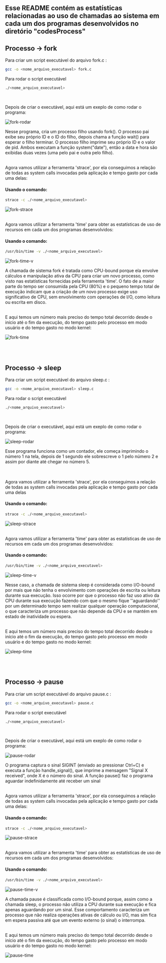 ## Esse README contém as estatísticas relacionadas ao uso de chamadas ao sistema em cada um dos programas desenvolvidos no diretório "codesProcess"

## Processo -> fork

Para criar um script executável do arquivo fork.c :
```bash
gcc -o <nome_arquivo_executavel> fork.c
```
Para rodar o script executável
```bash
./<nome_arquivo_executavel>
```
<br>

Depois de criar o executável, aqui está um exeplo de como rodar o programa:

![fork-rodar](https://github.com/user-attachments/assets/31bf8099-13f0-4b95-929e-219040c77b76)

Nesse programa, cria um processo filho usando fork(). O processo pai exibe seu próprio ID e o ID do filho, depois chama a função wait() para esperar o filho terminar. O processo filho imprime seu próprio ID e o valor de pid. Ambos executam a função system("date"), então a data e hora são exibidas duas vezes (uma pelo pai e outra pelo filho).
<br>
<br>

Agora vamos utilizar a ferramenta 'strace', por ela conseguimos a relação de todas as system calls invocadas pela aplicação e tempo gasto por cada uma delas:
#### Usando o comando:
```bash
strace -c ./<nome_arquivo_executavel>
```
 
![fork-strace](https://github.com/user-attachments/assets/cf1e95df-5167-49d6-a56a-e90e1ae07c87)
<br>
<br>

Agora vamos utilizar a ferramenta 'time' para obter as estatísticas de uso de recursos em cada um dos programas desenvolvidos:
#### Usando o comando:
```bash
/usr/bin/time -v ./<nome_arquivo_executavel>
```

![fork-time-v](https://github.com/user-attachments/assets/33d3229b-a9d0-4ca5-bfc6-d3d098fbd701)

A chamada de sistema fork é tratada como CPU-bound porque ela envolve cálculos e manipulação ativa da CPU para criar um novo processo, como visto nas estatísticas fornecidas pela ferramenta 'time'. O fato de a maior parte do tempo ser consumida pela CPU (80%) e o pequeno tempo total de execução indicam que a criação de um novo processo exige uso significativo de CPU, sem envolvimento com operações de I/O, como leitura ou escrita em disco.

<br>
E aqui temos um número mais preciso do tempo total decorrido desde o início até o fim da execução, do tempo gasto pelo processo em modo usuário e do tempo gasto no modo kernel: 

![fork-time](https://github.com/user-attachments/assets/a30f8c07-ff18-4ec2-8b4e-872cedf8c2da)

<br>
<br>

## Processo -> sleep

Para criar um script executável do arquivo sleep.c :
```bash
gcc -o <nome_arquivo_executavel> sleep.c
```
Para rodar o script executável
```bash
./<nome_arquivo_executavel>
```
<br>

Depois de criar o executável, aqui está um exeplo de como rodar o programa: 

![sleep-rodar](https://github.com/user-attachments/assets/0d2348b4-7768-42f3-964c-65f9f093fb1b)

Esse programa funciona como um contador, ele começa imprimindo o número 1 na tela, depois de 1 segundo ele sobrescreve o 1 pelo número 2 e assim por diante até chegar no número 5.  
<br>
<br>

Agora vamos utilizar a ferramenta 'strace', por ela conseguimos a relação de todas as system calls invocadas pela aplicação e tempo gasto por cada uma delas 
#### Usando o comando:
```bash
strace -c ./<nome_arquivo_executavel>
```

![sleep-strace](https://github.com/user-attachments/assets/d2da192e-0014-4a19-aede-c5acd77840ed)
<br>
<br>

Agora vamos utilizar a ferramenta 'time' para obter as estatísticas de uso de recursos em cada um dos programas desenvolvidos:
#### Usando o comando:
```bash
/usr/bin/time -v ./<nome_arquivo_executavel>
```

![sleep-time-v](https://github.com/user-attachments/assets/ac644cbb-9a86-4eb7-9f3f-f9b7047d74e7)

Nesse caso, a chamada de sistema sleep é considerada como I/O-bound por mais que não tenha o envolvimento com operações de escrita ou leitura durante sua execução. Isso ocorre por que o processo não faz uso ativo da CPU durante sua execução fazendo com que o mesmo fique ''aguardando'' por um determinado tempo sem realizar qualquer operação computacional, o que caracteriza um processo que não depende da CPU e se mantém em estado de inatividade ou espera. 

<br>
E aqui temos um número mais preciso do tempo total decorrido desde o início até o fim da execução, do tempo gasto pelo processo em modo usuário e do tempo gasto no modo kernel:

![sleep-time](https://github.com/user-attachments/assets/8c4cebeb-e475-4727-9169-da028cff3a7a)

<br>
<br>

## Processo -> pause

Para criar um script executável do arquivo pause.c :
```bash
gcc -o <nome_arquivo_executavel> pause.c
```
Para rodar o script executável
```bash
./<nome_arquivo_executavel>
```
<br>

Depois de criar o executável, aqui está um exeplo de como rodar o programa:

![pause-rodar](https://github.com/user-attachments/assets/30b4d33d-f798-4e5a-a660-5071d52b4fcf)

O programa captura o sinal SIGINT (enviado ao pressionar Ctrl+C) e executa a função handle_signal(), que imprime a mensagem "Signal X received", onde X é o número do sinal. A função pause() faz o programa aguardar indefinidamente até receber um sinal<br>
<br>

Agora vamos utilizar a ferramenta 'strace', por ela conseguimos a relação de todas as system calls invocadas pela aplicação e tempo gasto por cada uma delas:
#### Usando o comando:
```bash
strace -c ./<nome_arquivo_executavel>
```
 
![pause-strace](https://github.com/user-attachments/assets/76901704-7a23-4bfc-8f94-42b8858cf610)
<br>
<br>

Agora vamos utilizar a ferramenta 'time' para obter as estatísticas de uso de recursos em cada um dos programas desenvolvidos:
#### Usando o comando:
```bash
/usr/bin/time -v ./<nome_arquivo_executavel>
```

![pause-time-v](https://github.com/user-attachments/assets/6370ee8e-76a5-4414-a898-8d4f54235c91)

A chamada pause é classificada como I/O-bound porque, assim como a chamada sleep, o processo não utiliza a CPU durante sua execução e fica apenas aguardando por um sinal. Esse comportamento caracteriza um processo que não realiza operações ativas de cálculo ou I/O, mas sim fica em espera passiva até que um evento externo (o sinal) o interrompa.


<br>
E aqui temos um número mais preciso do tempo total decorrido desde o início até o fim da execução, do tempo gasto pelo processo em modo usuário e do tempo gasto no modo kernel: 

![pause-time](https://github.com/user-attachments/assets/9876b96f-1518-433e-bfb7-761a4fb264d4)
